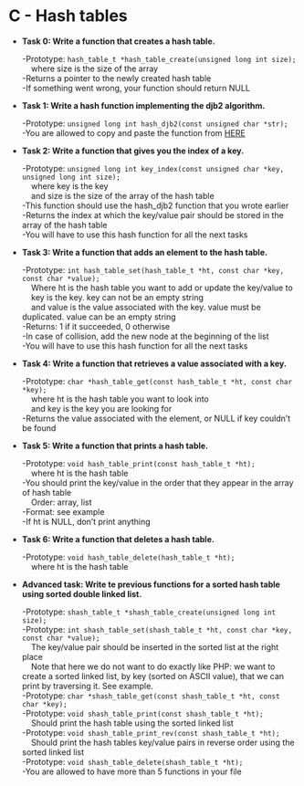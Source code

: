 <h1>C - Hash tables</h1>
<ul>
  <p><b> <li>Task 0: Write a function that creates a hash table. </li></b></p>
<p>
-Prototype: <code>hash_table_t *hash_table_create(unsigned long int size);</code><br>
 &nbsp;&nbsp;&nbsp;&nbsp;where size is the size of the array<br>
-Returns a pointer to the newly created hash table<br>
-If something went wrong, your function should return NULL<br>
</p>
    <p><b> <li>Task 1: Write a hash function implementing the djb2 algorithm. </li></b></p>
<p>
-Prototype: <code>unsigned long int hash_djb2(const unsigned char *str);</code><br>
-You are allowed to copy and paste the function from <A HREF="https://gist.github.com/papamuziko/7bb52dfbb859fdffc4bd0f95b76f71e8"> HERE </A><br>
</p>
<p><b> <li>Task 2: Write a function that gives you the index of a key. </li></b></p>
<p>
-Prototype: <code>unsigned long int key_index(const unsigned char *key, unsigned long int size);</code><br>
 &nbsp;&nbsp;&nbsp;&nbsp;where key is the key<br>
 &nbsp;&nbsp;&nbsp;&nbsp;and size is the size of the array of the hash table<br>
-This function should use the hash_djb2 function that you wrote earlier<br>
-Returns the index at which the key/value pair should be stored in the array of the hash table<br>
-You will have to use this hash function for all the next tasks<br>
</p>
<p><b> <li>Task 3: Write a function that adds an element to the hash table. </li></b></p>
<p>
-Prototype: <code>int hash_table_set(hash_table_t *ht, const char *key, const char *value);</code><br>
 &nbsp;&nbsp;&nbsp;&nbsp;Where ht is the hash table you want to add or update the key/value to<br>
 &nbsp;&nbsp;&nbsp;&nbsp;key is the key. key can not be an empty string<br>
 &nbsp;&nbsp;&nbsp;&nbsp;and value is the value associated with the key. value must be duplicated. value can be an empty string<br>
-Returns: 1 if it succeeded, 0 otherwise<br>
-In case of collision, add the new node at the beginning of the list<br>
-You will have to use this hash function for all the next tasks<br>
</p>
<p><b> <li>Task 4: Write a function that retrieves a value associated with a key. </li></b></p>
<p>
-Prototype: <code>char *hash_table_get(const hash_table_t *ht, const char *key);</code><br>
 &nbsp;&nbsp;&nbsp;&nbsp;where ht is the hash table you want to look into<br>
 &nbsp;&nbsp;&nbsp;&nbsp;and key is the key you are looking for<br>
-Returns the value associated with the element, or NULL if key couldn’t be found<br>
</p>
<p><b> <li>Task 5: Write a function that prints a hash table. </li></b></p>
<p>
-Prototype: <code>void hash_table_print(const hash_table_t *ht);</code><br>
 &nbsp;&nbsp;&nbsp;&nbsp;where ht is the hash table<br>
-You should print the key/value in the order that they appear in the array of hash table<br>
&nbsp;&nbsp;&nbsp;&nbsp;Order: array, list<br>
-Format: see example<br>
-If ht is NULL, don’t print anything<br>
</p>
<p><b> <li>Task 6: Write a function that deletes a hash table. </li></b></p>
<p>
-Prototype: <code>void hash_table_delete(hash_table_t *ht);</code><br>
 &nbsp;&nbsp;&nbsp;&nbsp;where ht is the hash table<br>
 </p>
  <p><b> <li>Advanced task: Write te previous functions for a sorted hash table using sorted double linked list. </li></b></p>
<p>
-Prototype: <code>shash_table_t *shash_table_create(unsigned long int size);</code><br>
-Prototype: <code>int shash_table_set(shash_table_t *ht, const char *key, const char *value);</code><br>
&nbsp;&nbsp;&nbsp;&nbsp;The key/value pair should be inserted in the sorted list at the right place<br>
&nbsp;&nbsp;&nbsp;&nbsp;Note that here we do not want to do exactly like PHP: we want to create a sorted linked list, by key (sorted on ASCII value), that we can print by traversing it. See example.<br>
-Prototype: <code>char *shash_table_get(const shash_table_t *ht, const char *key);</code><br>
-Prototype: <code>void shash_table_print(const shash_table_t *ht);</code><br>
&nbsp;&nbsp;&nbsp;&nbsp;Should print the hash table using the sorted linked list<br>
-Prototype: <code>void shash_table_print_rev(const shash_table_t *ht);</code><br>
&nbsp;&nbsp;&nbsp;&nbsp;Should print the hash tables key/value pairs in reverse order using the sorted linked list<br>
-Prototype: <code>void shash_table_delete(shash_table_t *ht);</code><br>
-You are allowed to have more than 5 functions in your file<br>
 </p>

